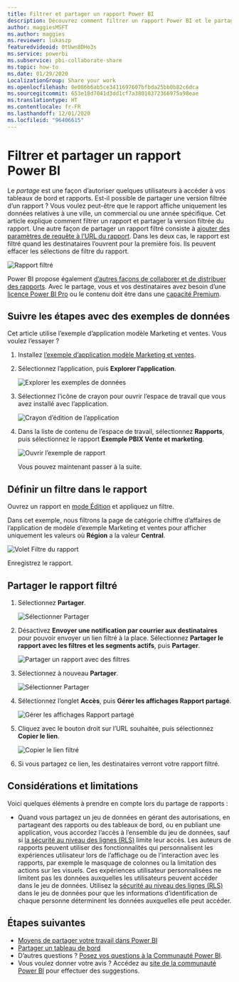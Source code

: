 ```yaml
---
title: Filtrer et partager un rapport Power BI
description: Découvrez comment filtrer un rapport Power BI et le partager avec les collègues de votre organisation.
author: maggiesMSFT
ms.author: maggies
ms.reviewer: lukaszp
featuredvideoid: 0tUwn8DHo3s
ms.service: powerbi
ms.subservice: pbi-collaborate-share
ms.topic: how-to
ms.date: 01/29/2020
LocalizationGroup: Share your work
ms.openlocfilehash: 0e086b6ab5ce3411697607bfbda25bb0b82c6dca
ms.sourcegitcommit: 653e18d7041d3dd1cf7a38010372366975a98eae
ms.translationtype: HT
ms.contentlocale: fr-FR
ms.lasthandoff: 12/01/2020
ms.locfileid: "96406615"
---
```

# <a name="filter-and-share-a-power-bi-report"></a>Filtrer et partager un rapport Power BI
Le *partage* est une façon d’autoriser quelques utilisateurs à accéder à vos tableaux de bord et rapports. Est-il possible de partager une version filtrée d’un rapport ? Vous voulez peut-être que le rapport affiche uniquement les données relatives à une ville, un commercial ou une année spécifique. Cet article explique comment filtrer un rapport et partager la version filtrée du rapport. Une autre façon de partager un rapport filtré consiste à [ajouter des paramètres de requête à l’URL du rapport](service-url-filters.md). Dans les deux cas, le rapport est filtré quand les destinataires l’ouvrent pour la première fois. Ils peuvent effacer les sélections de filtre du rapport.

![Rapport filtré](media/service-share-reports/power-bi-share-filter-pane-report.png)

Power BI propose également [d’autres façons de collaborer et de distribuer des rapports](service-how-to-collaborate-distribute-dashboards-reports.md). Avec le partage, vous et vos destinataires avez besoin d’une [licence Power BI Pro](../fundamentals/service-features-license-type.md) ou le contenu doit être dans une [capacité Premium](../admin/service-premium-what-is.md). 

## <a name="follow-along-with-sample-data"></a>Suivre les étapes avec des exemples de données

Cet article utilise l’exemple d’application modèle Marketing et ventes. Vous voulez l’essayer ? 

1. Installez [l’exemple d’application modèle Marketing et ventes](https://appsource.microsoft.com/product/power-bi/microsoft-retail-analysis-sample.salesandmarketingsample?tab=Overview).
2. Sélectionnez l’application, puis **Explorer l’application**.

   ![Explorer les exemples de données](media/service-share-reports/power-bi-sample-explore-data.png)

3. Sélectionnez l’icône de crayon pour ouvrir l’espace de travail que vous avez installé avec l’application.

    ![Crayon d’édition de l’application](media/service-share-reports/power-bi-edit-pencil-app.png)

4. Dans la liste de contenu de l’espace de travail, sélectionnez **Rapports**, puis sélectionnez le rapport **Exemple PBIX Vente et marketing**.

    ![Ouvrir l’exemple de rapport](media/service-share-reports/power-bi-open-sample-report.png)

    Vous pouvez maintenant passer à la suite.

## <a name="set-a-filter-in-the-report"></a>Définir un filtre dans le rapport

Ouvrez un rapport en [mode Édition](../consumer/end-user-reading-view.md) et appliquez un filtre.

Dans cet exemple, nous filtrons la page de catégorie chiffre d’affaires de l’application de modèle d’exemple Marketing et ventes pour afficher uniquement les valeurs où **Région** a la valeur **Central**. 
 
![Volet Filtre du rapport](media/service-share-reports/power-bi-share-report-filter.png)

Enregistrez le rapport.

## <a name="share-the-filtered-report"></a>Partager le rapport filtré

1. Sélectionnez **Partager**.

   ![Sélectionner Partager](media/service-share-reports/power-bi-share.png)

2. Désactivez **Envoyer une notification par courrier aux destinataires** pour pouvoir envoyer un lien filtré à la place. Sélectionnez **Partager le rapport avec les filtres et les segments actifs**, puis **Partager**.

    ![Partager un rapport avec des filtres](media/service-share-reports/power-bi-share-with-filters.png)

4. Sélectionnez à nouveau **Partager**.

   ![Sélectionner Partager](media/service-share-reports/power-bi-share.png)

5. Sélectionnez l’onglet **Accès**, puis **Gérer les affichages Rapport partagé**.

    ![Gérer les affichages Rapport partagé](media/service-share-reports/power-bi-manage-shared-report-views.png)

6. Cliquez avec le bouton droit sur l’URL souhaitée, puis sélectionnez **Copier le lien**.

    ![Copier le lien filtré](media/service-share-reports/power-bi-copy-filtered-link.png)

7. Si vous partagez ce lien, les destinataires verront votre rapport filtré. 

## <a name="limitations-and-considerations"></a>Considérations et limitations
Voici quelques éléments à prendre en compte lors du partage de rapports :

* Quand vous partagez un jeu de données en gérant des autorisations, en partageant des rapports ou des tableaux de bord, ou en publiant une application, vous accordez l’accès à l’ensemble du jeu de données, sauf si [la sécurité au niveau des lignes (RLS)](../admin/service-admin-rls.md) limite leur accès. Les auteurs de rapports peuvent utiliser des fonctionnalités qui personnalisent les expériences utilisateur lors de l’affichage ou de l’interaction avec les rapports, par exemple le masquage de colonnes ou la limitation des actions sur les visuels. Ces expériences utilisateur personnalisées ne limitent pas les données auxquelles les utilisateurs peuvent accéder dans le jeu de données. Utilisez la [sécurité au niveau des lignes (RLS)](../admin/service-admin-rls.md) dans le jeu de données pour que les informations d’identification de chaque personne déterminent les données auxquelles elle peut accéder.

## <a name="next-steps"></a>Étapes suivantes
* [Moyens de partager votre travail dans Power BI](service-how-to-collaborate-distribute-dashboards-reports.md)
* [Partager un tableau de bord](service-share-dashboards.md)
* D’autres questions ? [Posez vos questions à la Communauté Power BI](https://community.powerbi.com/).
* Vous voulez donner votre avis ? Accédez au [site de la communauté Power BI](https://community.powerbi.com/) pour effectuer des suggestions.

